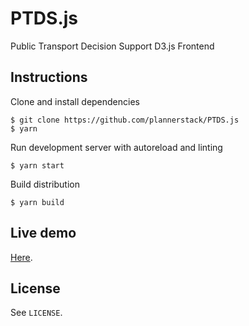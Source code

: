 # PTDS.js
Public Transport Decision Support D3.js Frontend

## Instructions
Clone and install dependencies

    $ git clone https://github.com/plannerstack/PTDS.js
    $ yarn

Run development server with autoreload and linting

    $ yarn start

Build distribution

    $ yarn build

## Live demo
[Here](https://raw.githack.com/plannerstack/PTDS.js/webpack-refactoring/dist/index.html).

## License
See `LICENSE`.

